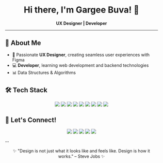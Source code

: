 <h1 align="center">Hi there, I'm Gargee Buva! 👋</h1>

<p align="center">
  <b>UX Designer | Developer</b>
</p>

---

## 🚀 About Me

- 🎨 Passionate **UX Designer**, creating seamless user experiences with Figma
- 💻 **Developer**, learning web development and backend technologies
- 📊 Data Structures & Algorithms


## 🛠️ Tech Stack

<p align="center">
  <img src="https://img.shields.io/badge/Java-ED8B00?style=for-the-badge&logo=java&logoColor=white" />
  <img src="https://img.shields.io/badge/JavaScript-F7DF1E?style=for-the-badge&logo=javascript&logoColor=black" />
  <img src="https://img.shields.io/badge/HTML5-E34F26?style=for-the-badge&logo=html5&logoColor=white" />
  <img src="https://img.shields.io/badge/CSS3-1572B6?style=for-the-badge&logo=css3&logoColor=white" />
  <img src="https://img.shields.io/badge/React-61DAFB?style=for-the-badge&logo=react&logoColor=black" />
  <img src="https://img.shields.io/badge/MySQL-4479A1?style=for-the-badge&logo=mysql&logoColor=white" />
  <img src="https://img.shields.io/badge/MongoDB-4EA94B?style=for-the-badge&logo=mongodb&logoColor=white" />
  <img src="https://img.shields.io/badge/Figma-F24E1E?style=for-the-badge&logo=figma&logoColor=white" />
  <img src="https://img.shields.io/badge/Git-F05032?style=for-the-badge&logo=git&logoColor=white" />
</p>
 

## 🌱 Let's Connect!

<p align="center"> <a href="https://www.linkedin.com/in/gargeebuva/"><img src="https://img.shields.io/badge/LinkedIn-0077B5?style=for-the-badge&logo=linkedin&logoColor=white" /></a> <a href="https://your-portfolio.com"><img src="https://img.shields.io/badge/Portfolio-000000?style=for-the-badge&logo=web&logoColor=white" /></a> <a href="https://twitter.com/yourhandle"><img src="https://img.shields.io/badge/Twitter-1DA1F2?style=for-the-badge&logo=twitter&logoColor=white" /></a> <a href="https://www.notion.so/yournotionpage"><img src="https://img.shields.io/badge/Notion-000000?style=for-the-badge&logo=notion&logoColor=white" /></a> <a href="mailto:your.email@gmail.com"><img src="https://img.shields.io/badge/Email-D14836?style=for-the-badge&logo=gmail&logoColor=white" /></a> </p>
--

<p align="center">✨ "Design is not just what it looks like and feels like. Design is how it works." – Steve Jobs ✨</p>
